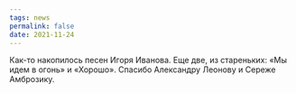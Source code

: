```yaml
---
tags: news
permalink: false
date: 2021-11-24
---
```

Как-то накопилось песен Игоря Иванова. Еще две, из стареньких: «Мы идем в огонь» и «Хорошо». Спасибо Александру Леонову и Сереже Амброзику.
